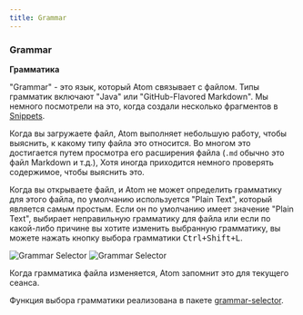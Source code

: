 ```yaml
---
title: Grammar
---
```

### Grammar
**Грамматика**

"Grammar" - это язык, который Atom связывает с файлом. Типы грамматик включают "Java" или "GitHub-Flavored Markdown". Мы немного посмотрели на это, когда создали несколько фрагментов в [Snippets](/using-atom/sections/snippets/).

Когда вы загружаете файл, Atom выполняет небольшую работу, чтобы выяснить, к какому типу файла это относится. Во многом это достигается путем просмотра его расширения файла (`.md` обычно это файл Markdown и т.д.), Хотя иногда приходится немного проверять содержимое, чтобы выяснить это.

Когда вы открываете файл, и Atom не может определить грамматику для этого файла, по умолчанию используется "Plain Text", который является самым простым. Если он по умолчанию имеет значение "Plain Text", выбирает неправильную грамматику для файла или если по какой-либо причине вы хотите изменить выбранную грамматику, вы можете нажать кнопку выбора грамматики <kbd class="platform-all">Ctrl+Shift+L</kbd>.

![Grammar Selector](../../images/grammar.png "Grammar Selector")
![Grammar Selector](../images/grammar.png "Grammar Selector")

Когда грамматика файла изменяется, Atom запомнит это для текущего сеанса.

Функция выбора грамматики реализована в пакете [grammar-selector](https://github.com/atom/atom/tree/master/packages/grammar-selector).
